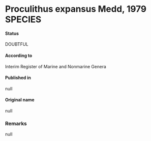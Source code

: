 Proculithus expansus Medd, 1979 SPECIES
=======

#### Status
DOUBTFUL

#### According to
Interim Register of Marine and Nonmarine Genera

#### Published in
null

#### Original name
null

### Remarks
null